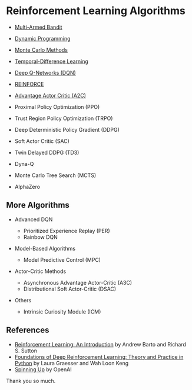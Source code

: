 # Reinforcement Learning Algorithms

- [Multi-Armed Bandit](./multi_armed_bandit)
- [Dynamic Programming](./dp)
- [Monte Carlo Methods](./monte_carlo_methods)
- [Temporal-Difference Learning](./td_learning)
- [Deep Q-Networks (DQN)](./dqn)
- [REINFORCE](./reinforce)
- [Advantage Actor Critic (A2C)](./a2c)

- Proximal Policy Optimization (PPO)
- Trust Region Policy Optimization (TRPO)
- Deep Deterministic Policy Gradient (DDPG)
- Soft Actor Critic (SAC)
- Twin Delayed DDPG (TD3)

- Dyna-Q
- Monte Carlo Tree Search (MCTS)
- AlphaZero

## More Algorithms

- Advanced DQN

  - Prioritized Experience Replay (PER)
  - Rainbow DQN

- Model-Based Algorithms

  - Model Predictive Control (MPC)

- Actor-Critic Methods

  - Asynchronous Advantage Actor-Critic (A3C)
  - Distributional Soft Actor-Critic (DSAC)

- Others
  - Intrinsic Curiosity Module (ICM)

## References

- [Reinforcement Learning: An Introduction](https://www.amazon.com/Reinforcement-Learning-Introduction-Adaptive-Computation/dp/0262039249) by Andrew Barto and Richard S. Sutton
- [Foundations of Deep Reinforcement Learning: Theory and Practice in Python](https://www.amazon.com/Foundations-Deep-Reinforcement-Learning-Addison-Wesley-ebook/dp/B07ZVYZC6F) by Laura Graesser and Wah Loon Keng
- [Spinning Up](https://spinningup.openai.com/en/latest/index.html) by OpenAI

Thank you so much.
